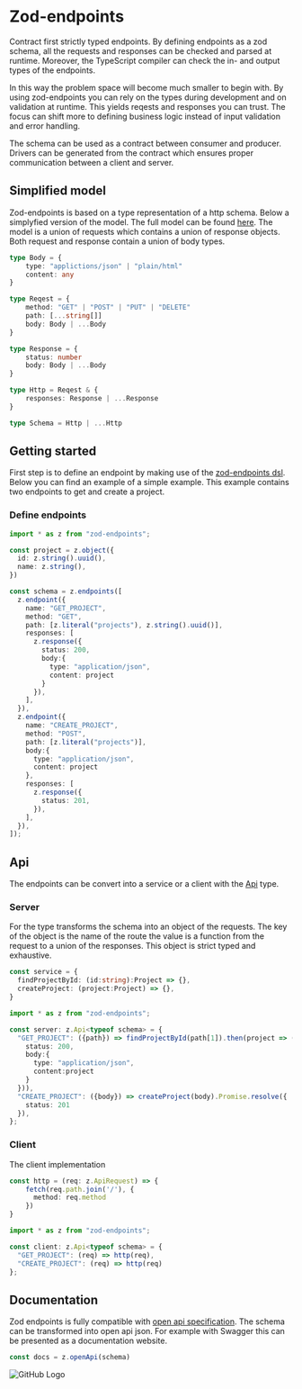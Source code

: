 # Zod-endpoints
Contract first strictly typed endpoints. By defining endpoints as a zod schema, all the requests and responses can be checked and parsed at runtime. Moreover, the TypeScript compiler can check the in- and output types of the endpoints.

In this way the problem space will become much smaller to begin with. By using zod-endpoints you can rely on the types during development and on validation at runtime. This yields reqests and responses you can trust. The focus can shift more to defining business logic instead of input validation and error handling. 

The schema can be used as a contract between consumer and producer. Drivers can be generated from the contract which ensures proper communication between a client and server. 


## Simplified model

Zod-endpoints is based on a type representation of a http schema.  Below a simplyfied version of the model. The full model can be found [here](src/model.ts). The model is a union of requests which contains a union of response objects. Both request and response contain a union of body types.

````ts
type Body = {
    type: "applictions/json" | "plain/html"
    content: any
}

type Reqest = {
    method: "GET" | "POST" | "PUT" | "DELETE"
    path: [...string[]]
    body: Body | ...Body
}

type Response = {
    status: number
    body: Body | ...Body
}

type Http = Reqest & {
    responses: Response | ...Response
}

type Schema = Http | ...Http
````

## Getting started
First step is to define an endpoint by making use of the [zod-endpoints dsl](src/dsl.ts). Below you can find an example of a simple example. This example contains two endpoints to get and create a project.

### Define endpoints
````ts
import * as z from "zod-endpoints";

const project = z.object({
  id: z.string().uuid(),
  name: z.string(),
})

const schema = z.endpoints([
  z.endpoint({
    name: "GET_PROJECT",
    method: "GET",
    path: [z.literal("projects"), z.string().uuid()],
    responses: [
      z.response({
        status: 200,
        body:{
          type: "application/json",
          content: project
        }       
      }),
    ],
  }),
  z.endpoint({
    name: "CREATE_PROJECT",
    method: "POST",
    path: [z.literal("projects")],
    body:{
      type: "application/json",
      content: project
    },
    responses: [
      z.response({
        status: 201,  
      }),
    ],
  }),
]);
````

## Api
The endpoints can be convert into a service or a client with the [Api](src/api.ts) type. 

### Server
For the  type transforms the schema into an object of the requests. The key of the object is the name of the route the value is a function from the request to a union of the responses. This object is strict typed and exhaustive.

```ts
const service = {
  findProjectById: (id:string):Project => {},
  createProject: (project:Project) => {},
}
````

```ts
import * as z from "zod-endpoints";

const server: z.Api<typeof schema> = {
  "GET_PROJECT": ({path}) => findProjectById(path[1]).then(project => ({ 
    status: 200, 
    body:{
      type: "application/json", 
      content:project
    }
  })),
  "CREATE_PROJECT": ({body}) => createProject(body).Promise.resolve({ 
    status: 201 
  }),
};
```

### Client
The client implementation

```ts
const http = (req: z.ApiRequest) => {
    fetch(req.path.join('/'), {
      method: req.method
    })
}
````

```ts
import * as z from "zod-endpoints";

const client: z.Api<typeof schema> = {
  "GET_PROJECT": (req) => http(req),
  "CREATE_PROJECT": (req) => http(req)
};
```

## Documentation
Zod endpoints is fully compatible with [open api specification](https://www.openapis.org/). The schema can be transformed into open api json. For example with Swagger this can be presented as a documentation website.

```ts
const docs = z.openApi(schema)
````
![GitHub Logo](images/pets_swagger.png)


